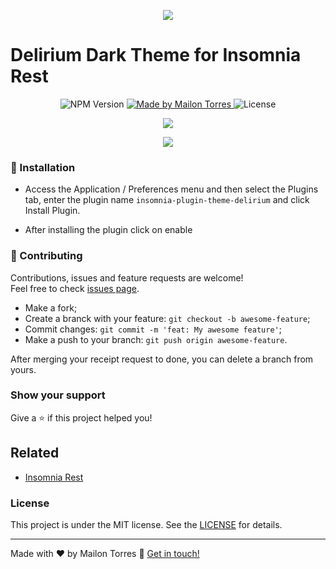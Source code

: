 <p align="center">
  <img src="https://raw.githubusercontent.com/mr4torr/insomnia-plugin-theme-delirium/master/assets/icon.png" />
</p>

# Delirium Dark Theme for Insomnia Rest

<p align="center">
    <img alt="NPM Version" src="https://img.shields.io/npm/v/insomnia-plugin-theme-delirium.svg">
    <a href="https://www.linkedin.com/in/mailontorres">
        <img alt="Made by Mailon Torres" src="https://img.shields.io/badge/made%20by-mr4torr-%2304D361">
    </a>
    <img alt="License" src="https://img.shields.io/badge/license-MIT-brightgreen">
</p>

<p align="center">
  <img src="https://raw.githubusercontent.com/mr4torr/insomnia-plugin-theme-delirium/master/assets/cover.png"/>
</p>
<p align="center">
  <img src="https://raw.githubusercontent.com/mr4torr/insomnia-plugin-theme-delirium/master/assets/theme.png"/>
</p>

### 🚀 Installation

- Access the Application / Preferences menu and then select the Plugins tab, enter the plugin name `insomnia-plugin-theme-delirium` and click Install Plugin.

- After installing the plugin click on enable

### 🤝 Contributing

Contributions, issues and feature requests are welcome!<br />Feel free to check [issues page](https://github.com/mr4torr/insomnia-plugin-theme-delirium/issues).
- Make a fork;
- Create a branck with your feature: `git checkout -b awesome-feature`;
- Commit changes: `git commit -m 'feat: My awesome feature'`;
- Make a push to your branch: `git push origin awesome-feature`.

After merging your receipt request to done, you can delete a branch from yours.

### Show your support

Give a ⭐️ if this project helped you!

## Related

- [Insomnia Rest](https://insomnia.rest/)


### License

This project is under the MIT license. See the [LICENSE](LICENSE.md) for details.

---

Made with ♥ by Mailon Torres :wave: [Get in touch!](https://www.linkedin.com/in/mailontorres)